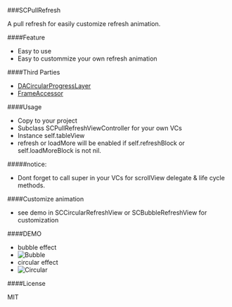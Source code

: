 ###SCPullRefresh

A pull refresh for easily customize refresh animation.

####Feature
 * Easy to use
 * Easy to custommize your own refresh animation

####Third Parties
 * [DACircularProgressLayer](https://github.com/danielamitay/DACircularProgress)
 * [FrameAccessor](https://github.com/AlexDenisov/FrameAccessor)

####Usage
 * Copy to your project
 * Subclass SCPullRefreshViewController for your own VCs
 * Instance self.tableView
 * refresh or loadMore will be enabled if self.refreshBlock or self.loadMoreBlock is not nil.

#####notice:
 * Dont forget to call super in your VCs for scrollView delegate & life cycle methods.

####Customize animation
 * see demo in SCCircularRefreshView or SCBubbleRefreshView for customization

####DEMO
 * bubble effect
 * ![Bubble](http://ww1.sinaimg.cn/large/84efdcc6gw1ejibyjkxy1g208w0fsh14.gif)
 * circular effect
 * ![Circular](http://ww1.sinaimg.cn/large/84efdcc6gw1ejibywk6jxg208w0fstt1.gif)

####License

MIT
